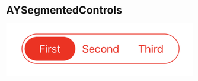 # AYSegmentedControls

![image](https://github.com/Aiur3908/AYSegmentedControls/blob/master/README/Image/001.png)
